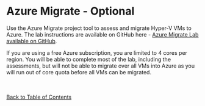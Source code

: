 # Azure Migrate - Optional

Use the Azure Migrate project tool to assess and migrate Hyper-V VMs to Azure.  The lab instructions are available on GitHub here - [Azure Migrate Lab available on GitHub](https://github.com/microsoft/MCW-Line-of-business-application-migration/tree/master/Hands-on%20lab).  

If you are using a free Azure subscription, you are limited to 4 cores per region.  You will be able to complete most of the lab, including the assessments, but will not be able to migrate over all VMs into Azure as you will run out of core quota before all VMs can be migrated.


<br></br>
[Back to Table of Contents](./index.md#4-azure-migrate)
